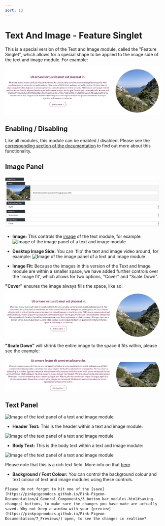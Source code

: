 ```yaml
---
sort: 13
---
```


# Text And Image - Feature Singlet

This is a special version of the Text and Image module, called the "Feature Singlet", which allows for a special shape to be applied to the image side of the text and image module. For example:

![Image of the text and image module, feature singlet](https://raw.githubusercontent.com/pinkpigeondocs/Pink-Pigeon-Documentation/master/docs/6_Modules/images/13_text_and_image_feature_singlet.png)

## Enabling / Disabling

Like all modules, this module can be enabled / disabled. Please see the [corresponding section of the documentation][endis] to find out more about this functionality.

[endis]: https://pinkpigeondocs.github.io/Pink-Pigeon-Documentation/4_General_Components/4_enabling_disabling_modules.html

## Image Panel

![Image of the image panel of a text and image module](https://raw.githubusercontent.com/pinkpigeondocs/Pink-Pigeon-Documentation/master/docs/6_Modules/images/13_text_and_image_feature_singlet_image_panel.png)

- **Image:** This controls the [image](https://pinkpigeondocs.github.io/Pink-Pigeon-Documentation/4_General_Components/2_image_picker.html) of the text module, for example: ![Image of the image panel of a text and image module](https://raw.githubusercontent.com/pinkpigeondocs/Pink-Pigeon-Documentation/master/docs/6_Modules/images/13_text_and_image_image_panel.png)

- **Desktop Image Side:** You can 'flip' the text and image video around, for example: ![Image of the image panel of a text and image module](https://raw.githubusercontent.com/pinkpigeondocs/Pink-Pigeon-Documentation/master/docs/6_Modules/images/13_text_and_image_image_on_right.png)

- **Image Fit:** Because the images in this version of the Text and Image module are within a smaller space, we have added further controls over the 'image fit', which allows for two options, "Cover" and "Scale Down".

**"Cover"** ensures the image always fills the space, like so:

![Image of the 'cover' image fit, for the text and image feature singlet module](https://raw.githubusercontent.com/pinkpigeondocs/Pink-Pigeon-Documentation/master/docs/6_Modules/images/13_text_and_image_feature_singlet_fit_cover.png)

**"Scale Down"** will shrink the entire image to the space it fits within, please see the example:

![Image of the 'scaledown' image fit, for the text and image feature singlet module](https://raw.githubusercontent.com/pinkpigeondocs/Pink-Pigeon-Documentation/master/docs/6_Modules/images/13_text_and_image_feature_singlet_fit_scaledown.png)



## Text Panel

![Image of the text panel of a text and image module](https://raw.githubusercontent.com/pinkpigeondocs/Pink-Pigeon-Documentation/master/docs/6_Modules/images/13_text_and_image_text_panel.png)

- **Header Text:** This is the header within a text and image module:

![Image of the text panel of a text and image module](https://raw.githubusercontent.com/pinkpigeondocs/Pink-Pigeon-Documentation/master/docs/6_Modules/images/13_text_and_image_text_panel_header.png)

- **Body Text:** This is the body text within a text and image module:

![Image of the text panel of a text and image module](https://raw.githubusercontent.com/pinkpigeondocs/Pink-Pigeon-Documentation/master/docs/6_Modules/images/13_text_and_image_text_panel_body.png)

Please note that this is a rich text field. More info on that [here](https://pinkpigeondocs.github.io/Pink-Pigeon-Documentation/4_General_Components/6_rich_text_editing.html).

- **Background / Font Colour:** You can control the background colour and text colour of text and image modules using these controls.

```tip
Please do not forget to hit one of the [save](https://pinkpigeondocs.github.io/Pink-Pigeon-Documentation/4_General_Components/3_bottom_bar_modules.html#saving-changes) buttons, to make sure the changes you have made are actually saved. Why not keep a window with your [preview](https://pinkpigeondocs.github.io/Pink-Pigeon-Documentation/7_Previews/) open, to see the changes in realtime?
```